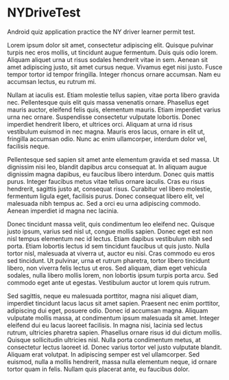 NYDriveTest
===========

Android quiz application practice the NY driver learner permit test.

Lorem ipsum dolor sit amet, consectetur adipiscing elit. Quisque pulvinar turpis nec eros mollis, ut tincidunt augue fermentum. Duis quis odio lorem. Aliquam aliquet urna ut risus sodales hendrerit vitae in sem. Aenean sit amet adipiscing justo, sit amet cursus neque. Vivamus eget nisi justo. Fusce tempor tortor id tempor fringilla. Integer rhoncus ornare accumsan. Nam eu accumsan lectus, eu rutrum mi.

Nullam at iaculis est. Etiam molestie tellus sapien, vitae porta libero gravida nec. Pellentesque quis elit quis massa venenatis ornare. Phasellus eget mauris auctor, eleifend felis quis, elementum mauris. Etiam imperdiet varius urna nec ornare. Suspendisse consectetur vulputate lobortis. Donec imperdiet hendrerit libero, et ultrices orci. Aliquam at urna id risus vestibulum euismod in nec magna. Mauris eros lacus, ornare in elit ut, fringilla accumsan odio. Nunc ac enim ullamcorper, interdum dolor vel, facilisis neque.

Pellentesque sed sapien sit amet ante elementum gravida et sed massa. Ut dignissim nisi leo, blandit dapibus arcu consequat at. In aliquam augue dignissim magna dapibus, eu faucibus libero interdum. Donec quis mattis purus. Integer faucibus metus vitae tellus ornare iaculis. Cras eu risus hendrerit, sagittis justo at, consequat risus. Curabitur vel libero molestie, fermentum ligula eget, facilisis purus. Donec consequat libero elit, vel malesuada nibh tempus ac. Sed a orci eu urna adipiscing commodo. Aenean imperdiet id magna nec lacinia.

Donec tincidunt massa velit, quis condimentum leo eleifend nec. Quisque justo ipsum, varius sed nisl ut, congue mollis sapien. Donec eget est non nisl tempus elementum nec id lectus. Etiam dapibus vestibulum nibh sed porta. Etiam lobortis lectus id sem tincidunt faucibus ut quis justo. Nulla tortor nisl, malesuada at viverra ut, auctor eu nisi. Cras commodo eu eros sed tincidunt. Ut pulvinar, urna et rutrum pharetra, tortor libero tincidunt libero, non viverra felis lectus ut eros. Sed aliquam, diam eget vehicula sodales, nulla libero mollis lorem, non lobortis ipsum turpis porta arcu. Sed commodo eget ante ut egestas. Vestibulum auctor ut lorem quis rutrum.

Sed sagittis, neque eu malesuada porttitor, magna nisi aliquet diam, imperdiet tincidunt lacus lacus sit amet sapien. Praesent nec enim porttitor, adipiscing dui eget, posuere odio. Donec id accumsan magna. Aliquam vulputate mollis massa, at condimentum ipsum malesuada sit amet. Integer eleifend dui eu lacus laoreet facilisis. In magna nisi, lacinia sed lectus rutrum, ultricies pharetra sapien. Phasellus ornare risus id dui dictum mollis. Quisque sollicitudin ultricies nisl. Nulla porta condimentum metus, at consectetur lectus laoreet id. Donec varius tortor vel justo vulputate blandit. Aliquam erat volutpat. In adipiscing semper est vel ullamcorper. Sed euismod, nulla a mollis hendrerit, massa nulla elementum neque, id ornare tortor quam in felis. Nullam quis placerat ante, eu faucibus dolor.
